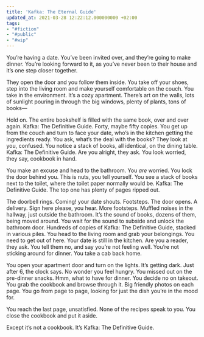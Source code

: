 ```yaml
---
title: 'Kafka: The Eternal Guide'
updated_at: 2021-03-28 12:22:12.000000000 +02:00
tags:
- "#fiction"
- "#public"
- "#wip"
---
```



You’re having a date. You’ve been invited over, and they’re going to make dinner. You’re looking forward to it, as you’ve never been to their house and it’s one step closer together.

They open the door and you follow them inside. You take off your shoes, step into the living room and make yourself comfortable on the couch. You take in the environment. It’s a cozy apartment. There’s art on the walls, lots of sunlight pouring in through the big windows, plenty of plants, tons of books—

Hold on. The entire bookshelf is filled with the same book, over and over again. Kafka: The Definitive Guide. Forty, maybe fifty copies. You get up from the couch and turn to face your date, who’s in the kitchen getting the ingredients ready. You ask, what’s the deal with the books? They look at you, confused. You notice a stack of books, all identical, on the dining table. Kafka: The Definitive Guide. Are you alright, they ask. You look worried, they say, cookbook in hand.

You make an excuse and head to the bathroom. You _are_ worried. You lock the door behind you. This is nuts, you tell yourself. You see a stack of books next to the toilet, where the toilet paper normally would be. Kafka: The Definitive Guide. The top one has plenty of pages ripped out.

The doorbell rings. Coming! your date shouts. Footsteps. The door opens. A delivery. Sign here please, you hear. More footsteps. Muffled noises in the hallway, just outside the bathroom. It’s the sound of books, dozens of them, being moved around. You wait for the sound to subside and unlock the bathroom door. Hundreds of copies of Kafka: The Definitive Guide, stacked in various piles. You head to the living room and grab your belongings. You need to get out of here. Your date is still in the kitchen. Are you a reader, they ask. You tell them no, and say you’re not feeling well. You’re not sticking around for dinner. You take a cab back home.

You open your apartment door and turn on the lights. It’s getting dark. Just after 6, the clock says. No wonder you feel hungry. You missed out on the pre-dinner snacks. Hmm, what to have for dinner. You decide no on takeout. You grab the cookbook and browse through it. Big friendly photos on each page. You go from page to page, looking for just the dish you’re in the mood for.

You reach the last page, unsatisfied. None of the recipes speak to you. You close the cookbook and put it aside.

Except it’s not a cookbook. It’s Kafka: The Definitive Guide.